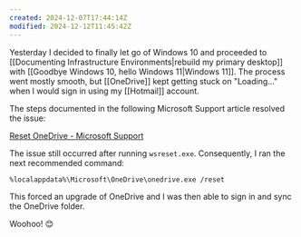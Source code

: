 ```yaml
---
created: 2024-12-07T17:44:14Z
modified: 2024-12-12T11:45:42Z
---
```


Yesterday I decided to finally let go of Windows 10 and proceeded to [[Documenting Infrastructure Environments|rebuild my primary desktop]] with [[Goodbye Windows 10, hello Windows 11|Windows 11]]. The process went mostly smooth, but [[OneDrive]] kept getting stuck on "Loading…" when I would sign in using my [[Hotmail]] account.

The steps documented in the following Microsoft Support article resolved the issue:

[Reset OneDrive - Microsoft Support](https://support.microsoft.com/en-us/office/reset-onedrive-34701e00-bf7b-42db-b960-84905399050c)

The issue still occurred after running `wsreset.exe`. Consequently, I ran the next recommended command:

```Console
%localappdata%\Microsoft\OneDrive\onedrive.exe /reset
```

This forced an upgrade of OneDrive and I was then able to sign in and sync the OneDrive folder.

Woohoo! 😊
